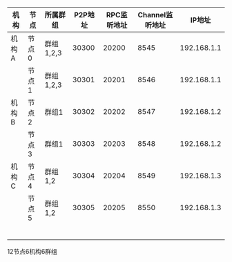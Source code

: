 | 机构  | 节点  | 所属群组  | P2P地址 | RPC监听地址 | Channel监听地址 | IP地址      |
| ----- | ----- | --------- | ------- | ----------- | --------------- | ----------- |
| 机构A | 节点0 | 群组1,2,3 | 30300   | 20200       | 8545            | 192.168.1.1 |
|       | 节点1 | 群组1,2,3 | 30301   | 20201       | 8546            | 192.168.1.1 |
| 机构B | 节点2 | 群组1     | 30302   | 20202       | 8547            | 192.168.1.2 |
|       | 节点3 | 群组1     | 30303   | 20203       | 8548            | 192.168.1.2 |
| 机构C | 节点4 | 群组1,2   | 30304   | 20204       | 8549            | 192.168.1.3 |
|       | 节点5 | 群组1,2   | 30305   | 20205       | 8550            | 192.168.1.3 |
|       |       |           |         |             |                 |             |
|       |       |           |         |             |                 |             |
|       |       |           |         |             |                 |             |
|       |       |           |         |             |                 |             |
|       |       |           |         |             |                 |             |
|       |       |           |         |             |                 |             |

12节点6机构6群组